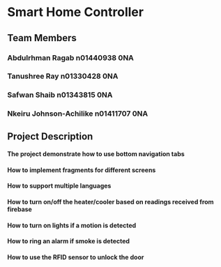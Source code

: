 # Smart Home Controller
## Team Members
### Abdulrhman Ragab          n01440938    0NA
### Tanushree Ray             n01330428    0NA
### Safwan Shaib              n01343815    0NA
### Nkeiru Johnson-Achilike   n01411707 0NA

## Project Description
#### The project demonstrate how to use bottom navigation tabs
#### How to implement fragments for different screens
#### How to support multiple languages
#### How to turn on/off the heater/cooler based on readings received from firebase
#### How to turn on lights if a motion is detected
#### How to ring an alarm if smoke is detected
#### How to use the RFID sensor to unlock the door 